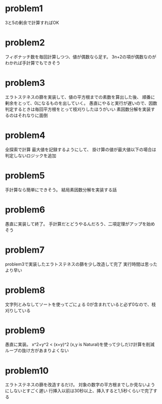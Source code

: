 # problem1
3と5の剰余で計算すればOK

# problem2
フィボナッチ数を毎回計算しつつ、値が偶数なら足す。
3n+2の項が偶数なのがわかれば手計算でもできそう

# problem3
エラトステネスの篩を実装して、値の平方根までの素数を算出した後、
順番に剰余をとって、0になるものを出していく。
愚直にやると実行が遅いので、因数判定するときは毎回平方根をとって枝刈りしたほうがいい
素因数分解を実装するのはそれなりに面倒

# problem4
全探索で計算
最大値を記録するようにして、
掛け算の値が最大値以下の場合は判定しないロジックを追加

# problem5
手計算なら簡単にできそう。
結局素因数分解を実装する話

# problem6
愚直に実装して終了。
手計算だとどうやるんだろう、二項定理がアップを始めそう

# problem7
problem3で実装したエラトステネスの篩を少し改造して完了
実行時間は思ったより早い

# problem8
文字列とみなしてソートを使ってごにょる
0が含まれていると必ず0なので、枝刈りしている

# problem9
愚直に実装。
x^2+y^2 < (x+y)^2 (x,y is Natural)を使って少しだけ計算を削減
ループの抜け方があまりよくない

# problem10
エラトステネスの篩を改造するだけ。
対象の数字の平方根までしか見ないようにしないとすごく遅い
行挿入以前は30秒以上、挿入すると1,5秒くらいで完了する

